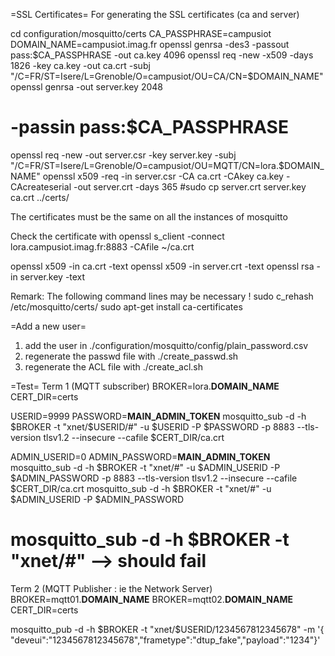=SSL Certificates=
For generating the SSL certificates (ca and server)

cd configuration/mosquitto/certs
CA_PASSPHRASE=campusiot
DOMAIN_NAME=campusiot.imag.fr
openssl genrsa -des3  -passout pass:$CA_PASSPHRASE -out ca.key 4096
openssl req -new -x509 -days 1826 -key ca.key -out ca.crt -subj "/C=FR/ST=Isere/L=Grenoble/O=campusiot/OU=CA/CN=$DOMAIN_NAME"
openssl genrsa -out server.key 2048
# -passin pass:$CA_PASSPHRASE
openssl req -new -out server.csr -key server.key -subj "/C=FR/ST=Isere/L=Grenoble/O=campusiot/OU=MQTT/CN=lora.$DOMAIN_NAME"
openssl x509 -req -in server.csr -CA ca.crt -CAkey ca.key -CAcreateserial -out server.crt -days 365
#sudo cp server.crt server.key ca.crt ../certs/

The certificates must be the same on all the instances of mosquitto

Check the certificate with
openssl s_client -connect lora.campusiot.imag.fr:8883 -CAfile ~/ca.crt

openssl x509 -in ca.crt -text
openssl x509 -in server.crt -text
openssl rsa -in server.key -text

Remark:
The following command lines may be necessary !
sudo c_rehash /etc/mosquitto/certs/
sudo apt-get install ca-certificates

=Add a new user=
1. add the user in ./configuration/mosquitto/config/plain_password.csv
2. regenerate the passwd file with ./create_passwd.sh
3. regenerate the ACL file with ./create_acl.sh

=Test=
Term 1 (MQTT subscriber)
BROKER=lora.__DOMAIN_NAME__
CERT_DIR=certs

USERID=9999
PASSWORD=__MAIN_ADMIN_TOKEN__
mosquitto_sub -d -h $BROKER -t "xnet/$USERID/#" -u $USERID -P $PASSWORD -p 8883 --tls-version tlsv1.2  --insecure --cafile $CERT_DIR/ca.crt

ADMIN_USERID=0
ADMIN_PASSWORD=__MAIN_ADMIN_TOKEN__
mosquitto_sub -d -h $BROKER -t "xnet/#" -u $ADMIN_USERID -P $ADMIN_PASSWORD -p 8883 --tls-version tlsv1.2  --insecure --cafile $CERT_DIR/ca.crt
mosquitto_sub -d -h $BROKER -t "xnet/#" -u $ADMIN_USERID -P $ADMIN_PASSWORD
# mosquitto_sub -d -h $BROKER -t "xnet/#" --> should fail


Term 2 (MQTT Publisher : ie the Network Server)
BROKER=mqtt01.__DOMAIN_NAME__
BROKER=mqtt02.__DOMAIN_NAME__
CERT_DIR=certs

mosquitto_pub -d -h $BROKER -t "xnet/$USERID/1234567812345678" -m  '{ "deveui":"1234567812345678","frametype":"dtup_fake","payload":"1234"}'
